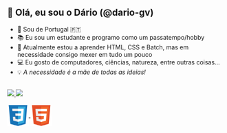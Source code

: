 ## 👋 Olá, eu sou o Dário (@dario-gv)
- 📍 Sou de Portugal 🇵🇹
- 📚 Eu sou um estudante e programo como um passatempo/hobby
- 🌱 Atualmente estou a aprender HTML, CSS e Batch, mas em necessidade consigo mexer em tudo um pouco
- 💻 Eu gosto de computadores, ciências, natureza, entre outras coisas...
- 💡 *A necessidade é a mãe de todas as ideias!*
<div>
  <br>
  <a href="https://github.com/dario-gv">
    <img height="180em" src="https://github-readme-stats.vercel.app/api?username=dario-gv&show_icons=true&theme=dark">
    <img height="180em" src="https://github-readme-stats.vercel.app/api/top-langs/?username=dario-gv&layout=compact&theme=dark">
  </a>
</div>
<div style="display: inline-block;">
  <br>
  <a href="https://github.com/dario-gv">
    <img align="center" alt="CSS" widht="60" height="50" src="https://raw.githubusercontent.com/devicons/devicon/master/icons/css3/css3-original.svg">
    <img align="center" alt="HTML" widht="60" height="50" src="https://raw.githubusercontent.com/devicons/devicon/master/icons/html5/html5-original.svg">
  </a>
</div>
